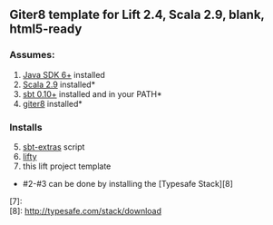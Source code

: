 ## Giter8 template for Lift 2.4, Scala 2.9, blank, html5-ready

### Assumes:

1.  [Java SDK 6+][1] installed
2.  [Scala 2.9][2] installed\*
3.  [sbt 0.10+][3] installed and in your PATH\*
4.  [giter8][4] installed\*

### Installs

5.  [sbt-extras][5] script 
6.  [lifty][6]
7.  this lift project template

* #2-#3 can be done by installing the [Typesafe Stack][8]

[1]:  http://oracle.com/java 
[2]:  http://www.scala-lang.org/downloads 
[3]:  https://github.com/harrah/xsbt/ 
[4]:  https://github.com/n8han/giter8 
[5]:  https://github.com/paulp/sbt-extras
[6]:  https://github.com/Lifty/lifty 
[7]:   
[8]:  http://typesafe.com/stack/download 

